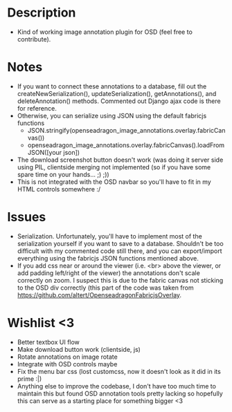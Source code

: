 # Description
- Kind of working image annotation plugin for OSD (feel free to contribute).

# Notes
- If you want to connect these annotations to a database, fill out the createNewSerialization(), updateSerialization(), getAnnotations(), and deleteAnnotation() methods. Commented out Django ajax code is there for reference.
- Otherwise, you can serialize using JSON using the default fabricjs functions
  - JSON.stringify(openseadragon_image_annotations.overlay.fabricCanvas())
  - openseadragon_image_annotations.overlay.fabricCanvas().loadFromJSON([your json])
- The download screenshot button doesn't work (was doing it server side using PIL, clientside merging not implemented (so if you have some spare time on your hands... ;) ;))
- This is not integrated with the OSD navbar so you'll have to fit in my HTML controls somewhere :/

# Issues
- Serialization. Unfortunately, you'll have to implement most of the serialization yourself if you want to save to a database. Shouldn't be too difficult with my commented code still there, and you can export/import everything using the fabricjs JSON functions mentioned above. 
- If you add css near or around the viewer (i.e. \<br> above the viewer, or add padding left/right of the viewer) the annotations don't scale correctly on zoom. I suspect this is due to the fabric canvas not sticking to the OSD div correctly (this part of the code was taken from https://github.com/altert/OpenseadragonFabricjsOverlay.

# Wishlist <3
- Better textbox UI flow
- Make download button work (clientside, js)
- Rotate annotations on image rotate
- Integrate with OSD controls maybe
- Fix the menu bar css (lost customcss, now it doesn't look as it did in its prime :|)
- Anything else to improve the codebase, I don't have too much time to maintain this but found OSD annotation tools pretty lacking so hopefully this can serve as a starting place for something bigger <3

